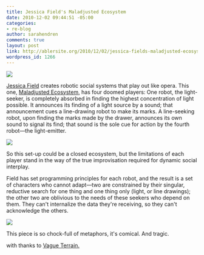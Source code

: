 ```yaml
---
title: Jessica Field's Maladjusted Ecosystem
date: 2010-12-02 09:44:51 -05:00
categories:
- re-blog
author: sarahendren
comments: true
layout: post
link: http://ablersite.org/2010/12/02/jessica-fields-maladjusted-ecosystem/
wordpress_id: 1266
---
```


[![](http://ablersite.files.wordpress.com/2010/12/light-emitter.jpg)](http://ablersite.files.wordpress.com/2010/12/light-emitter.jpg)

[Jessica Field](http://www.jessicafield.ca/) creates robotic social systems that play out like opera. This one, [Maladjusted Ecosystem](http://www.jessicafield.ca/Maladjusted.html), has four doomed players: One robot, the light-seeker, is completely absorbed in finding the highest concentration of light possible. It announces its finding of a light source by a sound; that announcement cues a line-drawing robot to make its marks. A line-seeking robot, upon finding the marks made by the drawer, announces its own sound to signal its find; that sound is the sole cue for action by the fourth robot—the light-emitter.

[![](http://ablersite.files.wordpress.com/2010/12/overviewmaladjusted.jpg)](http://ablersite.files.wordpress.com/2010/12/overviewmaladjusted.jpg)

So this set-up could be a closed ecosystem, but the limitations of each player stand in the way of the true improvisation required for dynamic social interplay.

Field has set programming principles for each robot, and the result is a set of characters who cannot adapt—two are constrained by their singular, reductive search for one thing and one thing only (light, or line drawings); the other two are oblivious to the needs of these seekers who depend on them. They can't internalize the data they're receiving, so they can't acknowledge the others.

[![](http://ablersite.files.wordpress.com/2010/12/closeup-3-robots.jpg)](http://ablersite.files.wordpress.com/2010/12/closeup-3-robots.jpg)

This piece is so chock-full of metaphors, it's comical. And tragic.

with thanks to [Vague Terrain.](http://vagueterrain.net/)
